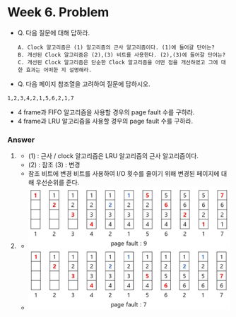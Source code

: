 # Week 6. Problem

- Q. 다음 질문에 대해 답하라.

  ```
  A. Clock 알고리즘은 (1) 알고리즘의 근사 알고리즘이다. (1)에 들어갈 단어는?
  B. 개선된 Clock 알고리즘은 (2),(3) 비트를 사용한다. (2),(3)에 들어갈 단어는?
  C. 개선된 Clock 알고리즘은 단순한 Clock 알고리즘을 어떤 점을 개선하였고 그에 대한 효과는 어떠한 지 설명해라.
  ```

  

-  Q. 다음 페이지 참조열을 고려하여 질문에 답하시오.

  ```
  1,2,3,4,2,1,5,6,2,1,7
  ```

  - 4 frame과 FIFO 알고리즘을 사용할 경우의 page fault 수를 구하라.
  - 4 frame과 LRU 알고리즘을 사용할 경우의 page fault 수를 구하라.







### Answer

1. 
   - (1) : 근사 / clock 알고리즘은 LRU 알고리즘의 근사 알고리즘이다.
   - (2) : 참조 (3) : 변경 
   - 참조 비트에 변경 비트를 사용하여 I/O 횟수를 줄이기 위해 변경된 페이지에 대해 우선순위를 준다. 


2. - <img src="https://github.com/gashe-soo/OS-7week-KOCW/blob/main/asset/week6_answer_img1.jpg?raw=true" alt="week6_answer_img1.jpg"/>
   - <img src="https://github.com/gashe-soo/OS-7week-KOCW/blob/main/asset/week6_answer_img2.jpg?raw=true" alt="week6_answer_img2.jpg"/>






